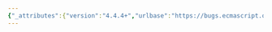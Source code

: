 ```yaml
---
{"_attributes":{"version":"4.4.4+","urlbase":"https://bugs.ecmascript.org/","maintainer":"dherman@mozilla.com"},"bug":{"bug_id":2020,"creation_ts":"2013-10-01 02:32:00 -0700","short_desc":"Runtime Semantics without subclause numbering","delta_ts":"2013-10-29 09:45:25 -0700","product":"Draft for 6th Edition","component":"editorial issue","version":"Rev 19: September 27, 2013 Draft","rep_platform":"All","op_sys":"All","bug_status":"RESOLVED","resolution":"FIXED","priority":"Normal","bug_severity":"normal","everconfirmed":true,"reporter":{"uid":"andrebargull","name":"André Bargull"},"assigned_to":{"uid":"allen","name":"Allen Wirfs-Brock"},"long_desc":[{"commentid":5755,"comment_count":0,"who":{"uid":"andrebargull","name":"André Bargull"},"bug_when":"2013-10-01 02:32:54 -0700","thetext":"The following Runtime Semantics entries do not have a subclause number:\n\n7.1.3.1\n12.4.4\n12.4.10.2\n18.3 (Encode, Decode)\n19.1.3.3 (ObjectDefineProperties)\n21.1.3.14 (GetReplaceSubstitution)\n21.1.3.17 (SplitMatch)\n21.2.2.5 (RepeatMatcher)\n21.2.2.6 (IsWordChar)\n21.2.2.8 (CharacterSetMatcher)\n21.2.2.8 (Canonicalize)\n21.2.2.15 (CharacterRange)\n21.2.5.2 (RegExpExec)\n22.1.3.24 (SortCompare)\n24.3.2 (Walk)\n24.3.3 (Str, Quote, JO, JA)"},{"commentid":5779,"comment_count":1,"who":{"uid":"allen","name":"Allen Wirfs-Brock"},"bug_when":"2013-10-01 16:37:29 -0700","thetext":"fixed in rev20 editor's draft"},{"commentid":6068,"comment_count":2,"who":{"uid":"allen","name":"Allen Wirfs-Brock"},"bug_when":"2013-10-29 09:45:25 -0700","thetext":"fixed in rev20 draft, Oct. 28, 2013"}]}}
---
```

